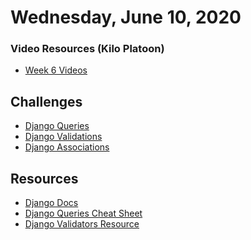 Wednesday, June 10, 2020
====================
### Video Resources (Kilo Platoon)
- [Week 6 Videos](https://www.youtube.com/playlist?list=PLu0CiQ7bzwESE_xuMpC0g2vQu5RGIyknE)

## Challenges
* [Django Queries](https://github.com/limaplatoon/django-Queries)
* [Django Validations](https://github.com/limaplatoon/django-validations)
* [Django Associations](https://github.com/limaplatoon/django-associations)

## Resources
* [Django Docs](https://docs.djangoproject.com/en/2.2/)
* [Django Queries Cheat Sheet](https://github.com/chrisdl/Django-QuerySet-Cheatsheet)
* [Django Validators Resource](https://docs.djangoproject.com/en/2.2/ref/validators/)

